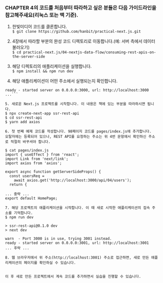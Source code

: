 ### CHAPTER 4의 코드를 처음부터 따라하고 싶은 분들은 다음 가이드라인을 참고해주새요(리눅스 또는 맥 기준).


1. 한빛미디어 코드를 클론합니다.  
```$ git clone https://github.com/hanbit/practical-next.js.git```

2. 4장에서 따라할 부분의 완성 코드 디렉토리로 이동합니다.(예: 서버 측에서 데이터 불러오기)  
```$ cd practical-next.js/04-nextjs-data-flow/consuming-rest-apis-on-the-server-side``` 

3. 해당 디렉토리의 애플리케이션을 실행합니다.  
```$ npm install && npm run dev```  

4. 해당 애플리케이션이 어떤 주소에서 실행되는지 확인합니다.  
```...  
ready - started server on 0.0.0.0:3000, url: http://localhost:3000  
...``` 

5. 새로운 Next.js 프로젝트를 시작합니다. 이 내용은 책에 있는 부분을 따라하시면 됩니다.  
$ npx create-next-app ssr-rest-api  
$ cd ssr-rest-api  
$ yarn add axios  

6. 첫 번째 예제 코드를 작성합니다. 98페이지 코드를 pages/index.js에 추가합니다.  
오탈자에는 등록되어 있으나, REST API를 요청하는 주소는 위 4번 문항에서 확인하신 주소로 적절히 바꾸셔야 합니다.  

$ cat pages/index.js  
import { useEffect } from 'react';  
import Link from 'next/link';  
import axios from 'axios';  

export async function getServerSideProps() {  
  const usersReq =  
    await axios.get('http://localhost:3000/api/04/users');  
  return {  

... 중략 ...  
export default HomePage;  

7. 해당 프로젝트의 애플리케이션을 시작합니다. 이 때 새로 시작한 애플리케이션의 접속 주소를 기억합니다.  
$ npm run dev  

> ssr-rest-api@0.1.0 dev  
> next dev  

warn  - Port 3000 is in use, trying 3001 instead.  
ready - started server on 0.0.0.0:3001, url: http://localhost:3001  
... 후략 ...  

8. 웹 브라우저에서 위 주소(http://localhost:3001) 주소로 접근하면, 새로 만든 애플리케이션의 페이지를 확인하실 수 있습니다.  


이 후 새로 만든 프로젝트에서 계속 코드를 추가하면서 실습을 진행할 수 있습니다.  
